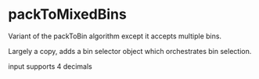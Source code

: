 # packToMixedBins
Variant of the packToBin algorithm except it accepts multiple bins.

Largely a copy, adds a bin selector object which orchestrates bin selection.




input supports 4 decimals